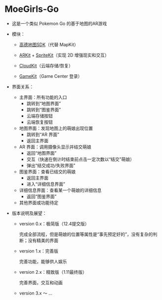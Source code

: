 # MoeGirls-Go
- 这是一个类似 Pokemon Go 的基于地图的AR游戏

- 模块：

  - [高德地图SDK](https://lbs.amap.com/api/ios-sdk/summary)（代替 MapKit）

  - [ARKit](https://developer.apple.com/documentation/arkit) + [SpriteKit](https://developer.apple.com/documentation/spritekit)（实现 2D 增强现实和交互）
  - [CloudKit](https://developer.apple.com/documentation/cloudkit)（云端存储/恢复）
  - [GameKit](https://developer.apple.com/documentation/gamekit)（Game Center 登录）

- 界面关系：
  - 主界面：所有功能的入口
    - 跳转到“地图界面”
    - 跳转到“图鉴界面”
    - 云端存储按钮
    - 云端恢复按钮
  - 地图界面：发现地图上的萌娘出现位置
    - 跳转到“AR 界面”
    - 返回主界面
  - AR 界面：调用摄像头显示并结交萌娘
    - 返回“地图界面”
    - 交互（快速在倒计时结束前点击一定次数以“结交”萌娘）
    - 弹出“结交成功/失败界面”
  - 图鉴界面：查看已结交的萌娘
    - 返回主界面
    - 进入“详细信息界面”
  - 详细信息界面：查看某一个萌娘的详细信息
    - 返回“图鉴界面”
  - 其他界面或功能待定

- 版本说明及展望：

  - version 0.x：极简版（12.4提交版）

    完成全部流程，但是萌娘的位置等属性是“事先预定好的”，没有复杂的判断；没有精美的界面

  - version 1.x：完善版

    完善功能，能够供人娱乐

  - version 2.x：精致版（1.11最终版）

    完善界面，交互和动画

  - version 3.x ～ ...







